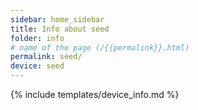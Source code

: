 ```yaml
---
sidebar: home_sidebar
title: Info about seed
folder: info
# name of the page (/{{permalink}}.html)
permalink: seed/
device: seed
---
```

{% include templates/device_info.md %}
